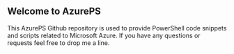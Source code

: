 ## Welcome to AzurePS

This AzurePS Github repository is used to provide PowerShell code snippets and scripts related to Microsoft Azure.
If you have any questions or requests feel free to drop me a line.
